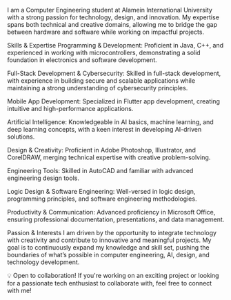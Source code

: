 I am a Computer Engineering student at Alamein International University with a strong passion for technology, design, and innovation. My expertise spans both technical and creative domains, allowing me to bridge the gap between hardware and software while working on impactful projects.

Skills & Expertise
Programming & Development: Proficient in Java, C++, and experienced in working with microcontrollers, demonstrating a solid foundation in electronics and software development.

Full-Stack Development & Cybersecurity: Skilled in full-stack development, with experience in building secure and scalable applications while maintaining a strong understanding of cybersecurity principles.

Mobile App Development: Specialized in Flutter app development, creating intuitive and high-performance applications.

Artificial Intelligence: Knowledgeable in AI basics, machine learning, and deep learning concepts, with a keen interest in developing AI-driven solutions.

Design & Creativity: Proficient in Adobe Photoshop, Illustrator, and CorelDRAW, merging technical expertise with creative problem-solving.

Engineering Tools: Skilled in AutoCAD and familiar with advanced engineering design tools.

Logic Design & Software Engineering: Well-versed in logic design, programming principles, and software engineering methodologies.

Productivity & Communication: Advanced proficiency in Microsoft Office, ensuring professional documentation, presentations, and data management.

Passion & Interests
I am driven by the opportunity to integrate technology with creativity and contribute to innovative and meaningful projects. My goal is to continuously expand my knowledge and skill set, pushing the boundaries of what’s possible in computer engineering, AI, design, and technology development.

💡 Open to collaboration! If you're working on an exciting project or looking for a passionate tech enthusiast to collaborate with, feel free to connect with me!
